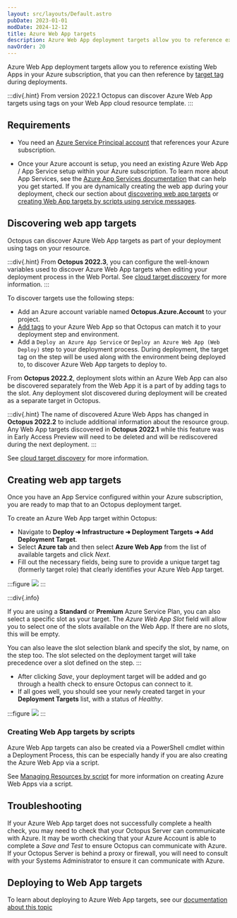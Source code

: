 ```yaml
---
layout: src/layouts/Default.astro
pubDate: 2023-01-01
modDate: 2024-12-12
title: Azure Web App targets
description: Azure Web App deployment targets allow you to reference existing Web Apps in your Azure subscription, that you can then reference by target tag during deployments.
navOrder: 20
---
```


Azure Web App deployment targets allow you to reference existing Web Apps in your Azure subscription, that you can then reference by [target tag](/docs/infrastructure/deployment-targets/target-tags) during deployments.

:::div{.hint}
From version 2022.1 Octopus can discover Azure Web App targets using tags on your Web App cloud resource template.
:::

## Requirements

- You need an [Azure Service Principal account](/docs/infrastructure/accounts/azure/#azure-service-principal) that references your Azure subscription.

- Once your Azure account is setup, you need an existing Azure Web App / App Service setup within your Azure subscription. To learn more about App Services, see the [Azure App Services documentation](https://docs.microsoft.com/en-us/azure/app-service/) that can help you get started. If you are dynamically creating the web app during your deployment, check our section about [discovering web app targets](#discovering-web-app-targets) or [creating Web App targets by scripts using service messages](#creating-web-app-targets-by-scripts).

## Discovering web app targets

Octopus can discover Azure Web App targets as part of your deployment using tags on your resource.

:::div{.hint}
From **Octopus 2022.3**, you can configure the well-known variables used to discover Azure Web App targets when editing your deployment process in the Web Portal. See [cloud target discovery](/docs/infrastructure/deployment-targets/cloud-target-discovery) for more information.
:::

To discover targets use the following steps:

- Add an Azure account variable named **Octopus.Azure.Account** to your project.
- [Add tags](/docs/infrastructure/deployment-targets/cloud-target-discovery/#tag-cloud-resources) to your Azure Web App so that Octopus can match it to your deployment step and environment.
- Add a `Deploy an Azure App Service` or `Deploy an Azure Web App (Web Deploy)` step to your deployment process. During deployment, the target tag on the step will be used along with the environment being deployed to, to discover Azure Web App targets to deploy to.

From **Octopus 2022.2**, deployment slots within an Azure Web App can also be discovered separately from the Web App it is a part of by adding tags to the slot. Any deployment slot discovered during deployment will be created as a separate target in Octopus.

:::div{.hint}
The name of discovered Azure Web Apps has changed in **Octopus 2022.2** to include additional information about the resource group. Any Web App targets discovered in **Octopus 2022.1** while this feature was in Early Access Preview will need to be deleted and will be rediscovered during the next deployment.
:::

See [cloud target discovery](/docs/infrastructure/deployment-targets/cloud-target-discovery) for more information.

## Creating web app targets

Once you have an App Service configured within your Azure subscription, you are ready to map that to an Octopus deployment target.

To create an Azure Web App target within Octopus:

- Navigate to **Deploy ➜ Infrastructure ➜ Deployment Targets ➜ Add Deployment Target**.
- Select **Azure tab** and then select **Azure Web App** from the list of available targets and click _Next_.
- Fill out the necessary fields, being sure to provide a unique target tag (formerly target role) that clearly identifies your Azure Web App target.

:::figure
![](/docs/img/infrastructure/deployment-targets/azure/web-app-targets/create-azure-web-app-target.png)
:::

:::div{.info}

If you are using a **Standard** or **Premium** Azure Service Plan, you can also select a specific slot as your target.
The _Azure Web App Slot_ field will allow you to select one of the slots available on the Web App. If there are no slots, this will be empty.

You can also leave the slot selection blank and specify the slot, by name, on the step too. The slot selected on the deployment target will take precedence over a slot defined on the step.
:::

- After clicking _Save_, your deployment target will be added and go through a health check to ensure Octopus can connect to it.
- If all goes well, you should see your newly created target in your **Deployment Targets** list, with a status of _Healthy_.

:::figure
![](/docs/img/infrastructure/deployment-targets/azure/web-app-targets/deployment-targets-web-app-healthy.png)
:::

### Creating Web App targets by scripts

Azure Web App targets can also be created via a PowerShell cmdlet within a Deployment Process, this can be especially handy if you are also creating the Azure Web App via a script.

See [Managing Resources by script](/docs/infrastructure/deployment-targets/dynamic-infrastructure) for more information on creating Azure Web Apps via a script.

## Troubleshooting

If your Azure Web App target does not successfully complete a health check, you may need to check that your Octopus Server can communicate with Azure. It may be worth checking that your Azure Account is able to complete a _Save and Test_ to ensure Octopus can communicate with Azure. If your Octopus Server is behind a proxy or firewall, you will need to consult with your Systems Administrator to ensure it can communicate with Azure.

## Deploying to Web App targets

To learn about deploying to Azure Web App targets, see our [documentation about this topic](/docs/deployments/azure/deploying-a-package-to-an-azure-web-app)
